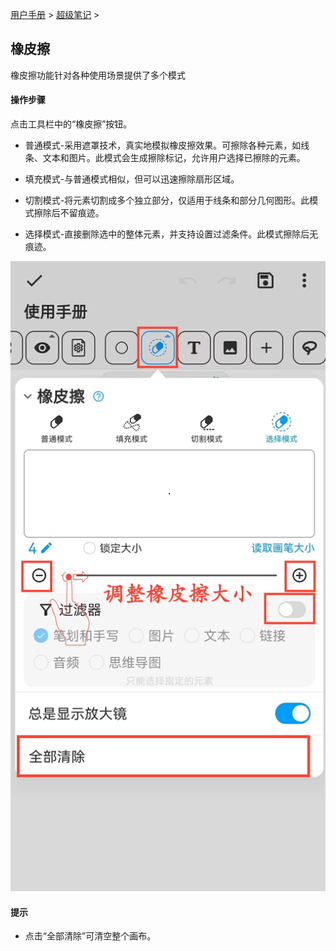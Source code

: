 [用户手册](/dragonnest/drawnote/manual) > [超级笔记](/dragonnest/drawnote/manual/super_note) >

橡皮擦
---
橡皮擦功能针对各种使用场景提供了多个模式
#### 操作步骤

点击工具栏中的“橡皮擦”按钮。

- 普通模式-采用遮罩技术，真实地模拟橡皮擦效果。可擦除各种元素，如线条、文本和图片。此模式会生成擦除标记，允许用户选择已擦除的元素。


- 填充模式-与普通模式相似，但可以迅速擦除扇形区域。


- 切割模式-将元素切割成多个独立部分，仅适用于线条和部分几何图形。此模式擦除后不留痕迹。


- 选择模式-直接删除选中的整体元素，并支持设置过滤条件。此模式擦除后无痕迹。

![](imgs/eraser1.png)

#### 提示
- 点击“全部清除”可清空整个画布。
